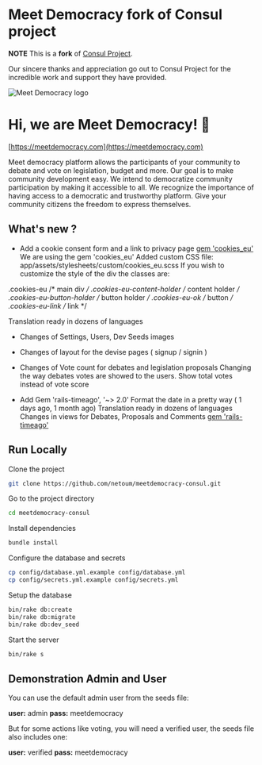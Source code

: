 
# Meet Democracy fork of Consul project

**NOTE** This is a **fork** of [Consul Project](https://github.com/consul/consul/).

Our sincere thanks and appreciation go out to Consul Project for the incredible work and support they have provided.

![Meet Democracy logo](https://meetdemocracy.com/images/LogoMeetDemocracy.png)


# Hi, we are Meet Democracy! 👋
[https://meetdemocracy.com](https://meetdemocracy.com)

Meet democracy platform allows the participants of your community to debate and vote on legislation, budget and more. Our goal is to make community development easy. We intend to democratize community participation by making it accessible to all. We recognize the importance of having access to a democratic and trustworthy platform. Give your community citizens the freedom to express themselves.

## What's new ?

- Add a cookie consent form and a link to privacy page
[gem 'cookies_eu'](https://github.com/infinum/cookies_eu)
We are using the gem 'cookies_eu'
Added custom CSS file: app/assets/stylesheets/custom/cookies_eu.scss
If you wish to customize the style of the div the classes are:

.cookies-eu                 /* main div */
.cookies-eu-content-holder  /* content holder */
.cookies-eu-button-holder   /* button holder */
.cookies-eu-ok              /* button */
.cookies-eu-link            /* link */

Translation ready in dozens of languages

- Changes of Settings, Users, Dev Seeds images

- Changes of layout for the devise pages ( signup / signin )

- Changes of Vote count for debates and legislation proposals
Changing the way debates votes are showed to the users. 
Show total votes instead of vote score

- Add Gem 'rails-timeago', '~> 2.0'
Format the date in a pretty way ( 1 days ago, 1 month ago)
Translation ready in dozens of languages
Changes in views for Debates, Proposals and Comments
[gem 'rails-timeago'](https://github.com/jgraichen/rails-timeago)


## Run Locally

Clone the project

```bash
git clone https://github.com/netoum/meetdemocracy-consul.git
```

Go to the project directory

```bash
cd meetdemocracy-consul
```

Install dependencies

```bash
bundle install

```
Configure the database and secrets

```bash
cp config/database.yml.example config/database.yml
cp config/secrets.yml.example config/secrets.yml
```

Setup the database

```bash
bin/rake db:create
bin/rake db:migrate
bin/rake db:dev_seed
```

Start the server

```bash
bin/rake s
```

## Demonstration Admin and User

You can use the default admin user from the seeds file:

 **user:** admin
 **pass:** meetdemocracy

But for some actions like voting, you will need a verified user, the seeds file also includes one:

 **user:** verified
 **pass:** meetdemocracy
